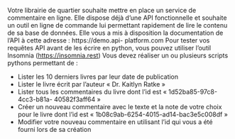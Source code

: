 Votre librairie de quartier souhaite mettre en place un service de commentaire en ligne. Elle
dispose déjà d’une API fonctionnelle et souhaite un outil en ligne de commande lui
permettant rapidement de lire le contenu de sa base de données.
Elle vous a mis à disposition la documentation de l’API à cette adresse : https://demo.api-
platform.com
Pour tester vos requêtes API avant de les écrire en python, vous pouvez utiliser l’outil
Insomnia (https://insomnia.rest)
Vous devez réaliser un ou plusieurs scripts pythons permettant de :
- Lister les 10 derniers livres par leur date de publication
- Lister le livre écrit par l’auteur « Dr. Kaitlyn Ratke »
- Lister tous les commentaires du livre dont l’id est « 1d52ba85-97c8-4cc3-b81a-
40582f3aff64 »
- Créer un nouveau commentaire avec le texte et la note de votre choix pour le livre
dont l’id est « 1b08c9ab-6254-4015-ad14-bac3e5c008df »
- Modifier votre nouveau commentaire en utilisant l’id qui vous a été fourni lors de sa
création
